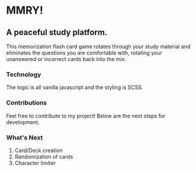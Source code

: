 # MMRY!

## A peaceful study platform.

This memorization flash card game rotates through your study material and eliminates the questions you are comfortable with, rotating your unanswered or incorrect cards back into the mix. 

### Technology

The logic is all vanilla javascript and the styling is SCSS. 

### Contributions

Feel free to contribute to my project! Below are the next steps for development.

### What's Next

  1. Card/Deck creation
  2. Randomization of cards
  3. Character limiter
